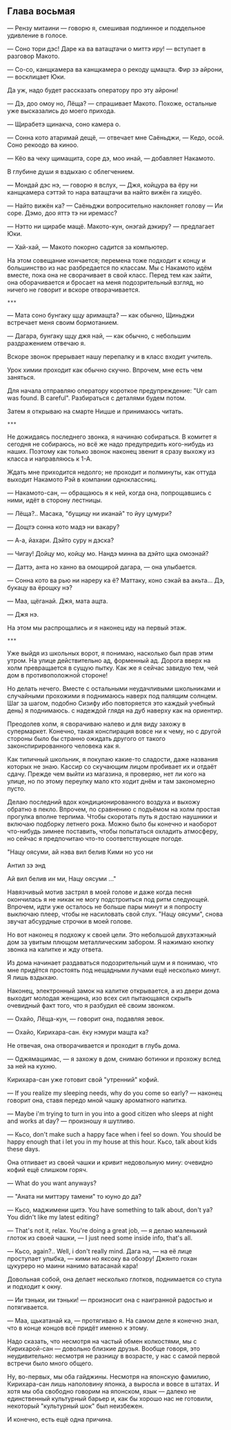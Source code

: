 Глава восьмая
-------------

— Рензу митаини — говорю я, смешивая подлинное и поддельное удивление в голосе.

— Соно тори дэс! Даре ка ва ватащтачи о миттэ иру! — вступает в разговор Макото.

— Со-со, канщкамера ва канщкамера о рекоду щмащта. Фир зэ айрони, — восклицает
Юки.

Да уж, надо будет рассказать оператору про эту айрони!

— Дэ, доо омоу но, Лёща? — спрашивает Макото. Похоже, остальные уже высказались
до моего прихода.

— Щирабетэ щинакча, соно камера о.

— Сонна кото атаримай дещё, — отвечает мне Саёньджи, — Кедо, осой. Соно рекоодо
ва киноо.

— Кёо ва чеку щимащита, соре дэ, моо инай, — добавляет Накамото.

В глубине души я вздыхаю с облегчением.

— Мондай дэс нэ, — говорю я вслух, — Джя, койцура ва ёру ни канщкамера сэттэй то
нара ватащтачи ва найто вижён га хицуёо.

— Найто вижён ка? — Саёньджи вопросительно наклоняет голову — Ии соре. Дэмо,
доо яттэ тэ ни иремасс?

— Нэтто ни щирабе мащё. Макото-кун, онэгай дэкиру? — предлагает Юки.

— Хай-хай, — Макото покорно садится за компьютер.

На этом совещание кончается; перемена тоже подходит к концу и большинство из нас
разбредается по классам. Мы с Накамото идём вместе, пока она не сворачивает в
свой класс. Перед тем как зайти, она оборачивается и бросает на меня
подозрительный взгляд, но ничего не говорит и вскоре отворачивается.

    ***

— Мата соно бунгаку щцу аримащта? — как обычно, Щиньджи встречает меня своим
бормотанием.

— Дагара, бунгаку щцу джя най, — как обычно, с небольшим раздражением отвечаю я.

Вскоре звонок прерывает нашу перепалку и в класс входит учитель.

Урок химии проходит как обычно скучно. Впрочем, мне есть чем заняться.

Для начала отправляю оператору короткое предупреждение: "Ur cam was found. B
careful". Разбираться с деталями будем потом.

Затем я открываю на смарте Ницше и принимаюсь читать.

    ***

Не дожидаясь последнего звонка, я начинаю собираться. В комитет я сегодня не
собираюсь, но всё же надо предупредить кого-нибудь из наших. Поэтому как только
звонок наконец звенит я сразу выхожу из класса и направляюсь к 1-А.

Ждать мне приходится недолго; не проходит и полминуты, как оттуда выходит
Накамото Рэй в компании одноклассниц.

— Накамото-сан, — обращаюсь я к ней, когда она, попрощавшись с ними, идёт в
сторону лестницы.

— Лёща?.. Масака, "бущицу ни иканай" то йуу цумури?

— Дощтэ сонна кото мадэ ни вакару?

— А-а, йахари. Дэйто суру н дэска?

— Чигау! Дойцу мо, койцу мо. Нандэ минна ва дэйто щка омоэнай?

— Даттэ, анта но ханно ва омощирой дагара, — она улыбается.

— Сонна кото ва рью ни нареру ка ё? Маттаку, коно сэкай ва акьта... Дэ, букацу
ва ёрощку нэ?

— Маа, щёганай. Джя, мата ащта.

— Джя нэ.

На этом мы распрощались и я наконец иду на первый этаж.

    ***

Уже выйдя из школьных ворот, я понимаю, насколько был прав этим утром. На улице
действительно ад, форменный ад. Дорога вверх на холм превращается в сущую пытку.
Как же я сейчас завидую тем, чей дом в противоположной стороне!

Но делать нечего. Вместе с остальными неудачливыми школьниками и случайными
прохожими я поднимаюсь наверх под палящим солнцем. Шаг за шагом, подобно Сизифу
ибо повторяется это каждый учебный день) я поднимаюсь. с надеждой глядя на дуб
наверху как на ориентир.

Преодолев холм, я сворачиваю налево и для виду захожу в супермаркет. Конечно,
такая конспирация вовсе ни к чему, но с другой стороны было бы странно ожидать
другого от такого законспирированного человека как я.

Как типичный школьник, я покупаю какие-то сладости, даже названия которых не
знаю. Кассир со скучающим лицом пробивает их и отдаёт сдачу. Прежде чем выйти из
магазина, я проверяю, нет ли кого на улице, но по этому переулку мало кто ходит
днём и там закономерно пусто.

Делаю последний вдох кондиционированного воздуха и выхожу обратно в пекло.
Впрочем, по сравнению с подъёмом на холм простая прогулка вполне терпима. Чтобы
скоротать путь я достаю наушники и включаю подборку летнего рока. Можно было бы
конечно и наоборот что-нибудь зимнее поставить, чтобы попытаться охладить
атмосферу, но сейчас я предпочитаю что-то соответствующее погоде.

"Нацу оясуми,
ай нэва вил белив
Кими но усо ни

Антил зэ энд

Ай вил белив ин ми,
Нацу оясуми
..."

Навязчивый мотив застрял в моей голове и даже когда песня окончилась я не никак
не могу подстроиться под ритм следующей. Впрочем, идти уже осталось не больше
пары минут и я попросту выключаю плеер, чтобы не насиловать свой слух. "Нацу
оясуми", снова звучат абсурдные строчки в моей голове.

Но вот наконец я подхожу к своей цели. Это небольшой двухэтажный дом за увитым
плющом металлическим забором. Я нажимаю кнопку звонка на калитке и жду ответа.

Из дома начинает раздаваться подозрительный шум и я понимаю, что мне придётся
простоять под нещадными лучами ещё несколько минут. Я лишь вздыхаю.

Наконец, электронный замок на калитке открывается, а из двери дома выходит
молодая женщина, изо всех сил пытающаяся скрыть очевидный факт того, что я
разбудил её своим звонком.

— Охайо, Лёща-кун, — говорит она, подавляя зевок.

— Охайо, Кирихара-сан. ёку нэмури мащта ка?

Не отвечая, она отворачивается и проходит в глубь дома.

— Оджямащимас, — я захожу в дом, снимаю ботинки и прохожу вслед за ней на кухню.

Кирихара-сан уже готовит свой "утренний" кофий.

— If you realize my sleeping needs, why do you come so early? — наконец говорит
она, ставя передо мной чашку ароматного напитка.

— Maybe i'm trying to turn in you into a good citizen who sleeps at night and
works at day? — произношу я шутливо.

— Кьсо, don't make such a happy face when i feel so down. You should be happy
enough that i let you in my house at this hour. Кьсо, talk about kids these
days.

Она отпивает из своей чашки и кривит недовольную мину: очевидно кофий ещё
слишком горяч.

— What do you want anyways?

— "Аната ни миттэру тамени" то юуно до да?

— Кьсо, маджимени щитэ. You have something to talk about, don't ya? You didn't
like my latest editing?

— That's not it, relax. You're doing a great job, — я делаю маленький глоток из
своей чашки, — I just need some inside info, that's all.

— Кьсо, again?.. Well, i don't really mind. Дага на, — на её лице проступает
улыбка, — кими но яксоку ва обоэру! Джянто гохан цукуреро но маини нанимо
ватасанай кара!

Довольная собой, она делает несколько глотков, поднимается со стула и подходит к
окну.

— Ии тэньки, ии тэньки! — произносит она с наигранной радостью и потягивается.

— Маа, щькатанай ка, — протягиваю я. На самом деле я конечно знал, что в конце
концов всё придёт именно к этому.

Надо сказать, что несмотря на частый обмен колкостями, мы с Кирихарой-сан —
довольно близкие друзья. Вообще говоря, это неудивительно: несмотря не разницу в
возрасте, у нас с самой первой встречи было много общего.

Ну, во-первых, мы оба гайджины. Несмотря на японскую фамилию, Кирихара-сан лишь
наполовину японка, а выросла и вовсе в штатах. И хотя мы оба свободно говорим на
японском, язык — далеко не единственный культурный барьер и, как бы хорошо нас
не готовили, некоторый "культурный шок" был неизбежен.

И конечно, есть ещё одна причина.
